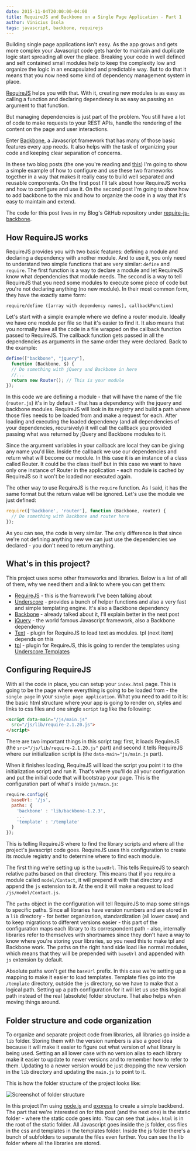 ```yaml
---
date: 2015-11-04T20:00:00-04:00
title: RequireJS and Backbone on a Single Page Application - Part 1
author: Vinicius Isola
tags: javascript, backbone, requirejs
---
```

Building single page applications isn't easy. As the app grows and gets more complex your Javascript code gets harder to maintain and duplicate logic start spreading all over the place. Breaking your code in well defined and self contained small modules help to keep the complexity low and organize the logic in an encapsulated and predictable way. But to do that it means that you now need some kind of dependency management system in place.

[RequireJS](http://requirejs.org/) helps you with that. With it, creating new modules is as easy as calling a function and declaring dependency is as easy as passing an argument to that function.

But managing dependencies is just part of the problem. You still have a lot of code to make requests to your REST APIs, handle the rendering of the content on the page and user interactions.

Enter [Backbone](http://backbonejs.org/), a Javascript framework that has many of those basic features every app needs. It also helps with the task of organizing your code and keeping clear separation of concerns.

In these two blog posts (the one you're reading and [this](http://wp.me/p2iway-6M)) I'm going to show a simple example of how to configure and use these two frameworks together in a way that makes it really easy to build well separated and reusable components. On the first post I'll talk about how RequireJS works and how to configure and use it. On the second post I'm going to show how to add backbone to the mix and how to organize the code in a way that it's easy to maintain and extend.

The code for this post lives in my Blog's GitHub repository under [require-js-backbone](https://github.com/visola/bearprogrammer-examples/tree/master/require-js-backbone).

<!-- more -->

## How RequireJS works

RequireJS provides you with two basic features: defining a module and declaring a dependency with another module. And to use it, you only need to understand two simple functions that are very similar: `define` and `require`. The first function is a way to declare a module and let RequireJS know what dependencies that module needs. The second is a way to tell RequireJS that you need some modules to execute some piece of code but you're not declaring anything (no new module). In their most common form, they have the exactly same form:

```
require/define ([array with dependency names], callbackFunction)
```

Let's start with a simple example where we define a router module. Ideally we have one module per file so that it's easier to find it. It also means that you normally have all the code in a file wrapped on the callback function passed to RequireJS. The callback function gets passed in all the dependencies as arguments in the same order they were declared. Back to the example:

```javascript
define(["backbone", "jquery"],
  function (Backbone, $) {
  // Do something with jQuery and Backbone in here
  //...
  return new Router(); // This is your module
});
```

In this code we are defining a module - that will have the name of the file (`router.js`) it's in by default - that has a dependency with the jquery and backbone modules. RequireJS will look in its registry and build a path where those files needs to be loaded from and make a request for each. After loading and executing the loaded dependency (and all dependencies of your dependencies, recursively) it will call the callback you provided passing what was returned by jQuery and Backbone modules to it.

Since the argument variables in your callback are local they can be giving any name you'd like. Inside the callback we use our dependencies and return what will become our module. In this case it is an instance of a class called Router. It could be the class itself but in this case we want to have only one instance of Router in the application - each module is cached by RequireJS so it won't be loaded nor executed again.

The other way to use RequireJS is the `require` function. As I said, it has the same format but the return value will be ignored. Let's use the module we just defined:

```javascript
require(['backbone', 'router'], function (Backbone, router) {
  // Do something with Backbone and router here
});
```

As you can see, the code is very similar. The only difference is that since we're not defining anything new we can just use the dependencies we declared - you don't need to return anything.

## What's in this project?

This project uses some other frameworks and libraries. Below is a list of all of them, why we need them and a link to where you can get them:

- [RequireJS](http://requirejs.org/docs/download.html) - this is the framework I've been talking about
- [Underscore](http://underscorejs.org/) - provides a bunch of helper functions and also a very fast and simple templating engine. It's also a Backbone dependency
- [Backbone](http://backbonejs.org/#Getting-started) - already talked about it, I'll explain better in the next post
- [jQuery](http://jquery.com/download/) - the world famous Javascript framework, also a Backbone dependency
- [Text](http://requirejs.org/docs/download.html#text) - plugin for RequireJS to load text as modules. tpl (next item) depends on this
- [tpl](https://github.com/dawsontoth/requirejs-tpl/blob/master/tpl.js) - plugin for RequireJS, this is going to render the templates using [Underscore Templates](http://underscorejs.org/#template)

## Configuring RequireJS

With all the code in place, you can setup your `index.html` page. This is going to be the page where everything is going to be loaded from - the `single page` in your `single page application`. What you need to add to it is: the basic html structure where your app is going to render on, styles and links to css files and one single `script` tag like the following:

```html
<script data-main="/js/main.js"
  src="/js/lib/require-2.1.20.js">
</script>
```

There are two important things in this script tag: first, it loads RequireJS (the `src="/js/lib/require-2.1.20.js"` part) and second it tells RequireJS where our initialization script is (the `data-main="js/main.js` part).

When it finishes loading, RequireJS will load the script you point it to (the initialization script) and run it. That's where you'll do all your configuration and put the initial code that will bootstrap your page. This is the configuration part of what's inside `js/main.js`:

```javascript
require.config({
  baseUrl: '/js',
  paths: {
    'backbone' : 'lib/backbone-1.2.3',
    ...
    'template' : '/template'
  }
});
```

This is telling RequireJS where to find the library scripts and where all the project's javascript code goes. RequireJS uses this configuration to create its module registry and to determine where to find each module.

The first thing we're setting up is the `baseUrl`. This tells RequireJS to search relative paths based on that directory. This means that if you require a module called `model/Contact`, it will prepend it with that directory and append the `js` extension to it. At the end it will make a request to load `/js/model/Contact.js`.

The `paths` object in the configuration will tell RequireJS to map some strings to specific paths. Since all libraries have version numbers and are stored in a `lib` directory - for better organization, standardization (all lower case) and to keep migrations to different versions easier - this part of the configuration maps each library to its correspondent path - also, internally libraries refer to themselves with shortnames since they don't have a way to know where you're storing your libraries, so you need this to make tpl and Backbone work. The paths on the right hand side load like normal modules, which means that they will be prepended with `baseUrl` and appended with `js` extension by default.

Absolute paths won't get the `baseUrl` prefix. In this case we're setting up a mapping to make it easier to load templates. Template files go into the `/template` directory, outside the `js` directory, so we have to make that a logical path. Setting up a path configuration for it will let us use this logical path instead of the real (absolute) folder structure. That also helps when moving things around.

## Folder structure and code organization

To organize and separate project code from libraries, all libraries go inside a `lib` folder. Storing them with the version numbers is also a good idea because it will make it easier to figure out what version of what library is being used. Setting an all lower case with no version alias to each library make it easier to update to newer versions and to remember how to refer to them. Updating to a newer version would be just dropping the new version in the `lib` directory and updating the `main.js` to point to it.

This is how the folder structure of the project looks like:

![Screenshot of folder structure](/img/blog/require-js-backbone-folder-structure.png)

In this project I'm using [node.js](https://nodejs.org) and [express](http://expressjs.com/) to create a simple backbend. The part that we're interested on for this post (and the next one) is the static folder - where the static code goes into. You can see that `index.html` is in the root of the static folder. All Javascript goes inside the js folder, css files in the css and templates in the templates folder. Inside the js folder there's a bunch of subfolders to separate the files even further. You can see the lib folder where all the libraries are stored.
